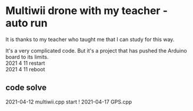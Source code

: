 # Multiwii drone with my teacher - auto run

It is thanks to my teacher who taught me that I can study for this way.

It's a very complicated code.  But it's a project that has pushed the Arduino board to its limits.  
2021 4 11 restart  
2021 4 11 reboot  

## code solve

2021-04-12 multiwii.cpp start !
2021-04-17 GPS.cpp